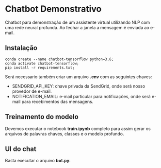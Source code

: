 # Chatbot Demonstrativo
Chatbot para demonstração de um assistente virtual utilizando NLP com uma rede neural profunda.
Ao fechar a janela a mensagem é enviada ao e-mail.

## Instalação
```
conda create --name chatbot-tensorflow python=3.6;
conda activate chatbot-tensorflow;
pip install -r requirements.txt;
```

Será necessario também criar um arquivo <b>.env</b> com as seguintes chaves:
- SENDGRID_API_KEY: chave privada da SendGrid, onde será nosso provedor de e-mail.
- NOTIFICATION_EMAIL: e-mail particular para notificações, onde será e-mail para recebimentos das mensagens.

## Treinamento do modelo
Devemos executar o notebook <b>train.ipynb</b> completo para assim gerar os arquivos de palavras chaves, classes e o modelo profundo.

## UI do chat
Basta executar o arquivo <b>bot.py</b>.

